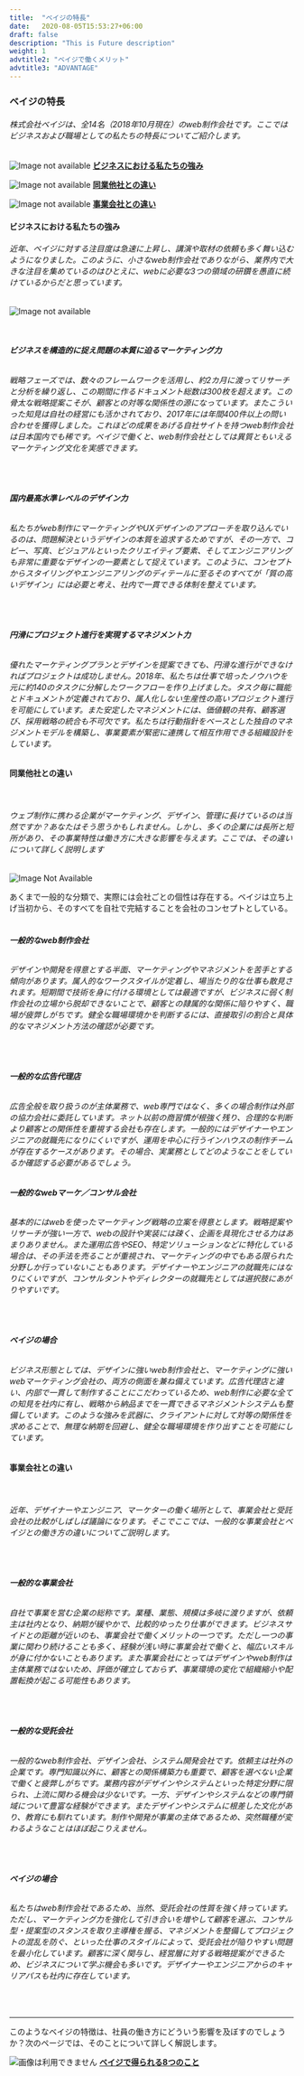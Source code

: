 ```yaml
---
title:  "ベイジの特長"
date:   2020-08-05T15:53:27+06:00
draft: false
description: "This is Future description"
weight: 1
advtitle2: "ベイジで働くメリット"
advtitle3: "ADVANTAGE"
---
```


### **ベイジの特長**

 ###### 株式会社ベイジは、全14名（2018年10月現在）のweb制作会社です。ここではビジネスおよび職場としての私たちの特長についてご紹介します。


![Image not available](../../ico_arw_page_anchor.gif "Title")  [**ビジネスにおける私たちの強み**](#ビジネスにおける私たちの強み)   

![Image not available](../../ico_arw_page_anchor.gif "Title") [**同業他社との違い**](#同業他社との違い)   

![Image not available](../../ico_arw_page_anchor.gif "Title") [**事業会社との違い**](#事業会社との違い)   


#### **ビジネスにおける私たちの強み**

###### 近年、ベイジに対する注目度は急速に上昇し、講演や取材の依頼も多く舞い込むようになりました。このように、小さなweb制作会社でありながら、業界内で大きな注目を集めているのはひとえに、webに必要な3つの領域の研鑽を愚直に続けているからだと思っています。   


![Image not available](Capture.PNG "Title")

&nbsp;
&nbsp;

###### **ビジネスを構造的に捉え問題の本質に迫るマーケティング力**

###### 戦略フェーズでは、数々のフレームワークを活用し、約2カ月に渡ってリサーチと分析を繰り返し、この期間に作るドキュメント総数は300枚を超えます。この骨太な戦略提案こそが、顧客との対等な関係性の源になっています。またこういった知見は自社の経営にも活かされており、2017年には年間400件以上の問い合わせを獲得しました。これほどの成果をあげる自社サイトを持つweb制作会社は日本国内でも稀です。ベイジで働くと、web制作会社としては異質ともいえるマーケティング文化を実感できます。       
&nbsp;
&nbsp;
###### **国内最高水準レベルのデザイン力**

###### 私たちがweb制作にマーケティングやUXデザインのアプローチを取り込んでいるのは、問題解決というデザインの本質を追求するためですが、その一方で、コピー、写真、ビジュアルといったクリエイティブ要素、そしてエンジニアリングも非常に重要なデザインの一要素として捉えています。このように、コンセプトからスタイリングやエンジニアリングのディテールに至るそのすべてが「質の高いデザイン」には必要と考え、社内で一貫できる体制を整えています。   
&nbsp;
&nbsp;
###### **円滑にプロジェクト進行を実現するマネジメント力**
###### 優れたマーケティングプランとデザインを提案できても、円滑な進行ができなければプロジェクトは成功しません。2018年、私たちは仕事で培ったノウハウを元に約140のタスクに分解したワークフローを作り上げました。タスク毎に職能とドキュメントが定義されており、属人化しない生産性の高いプロジェクト進行を可能にしています。また安定したマネジメントには、価値観の共有、顧客選び、採用戦略の統合も不可欠です。私たちは行動指針をベースとした独自のマネジメントモデルを構築し、事業要素が緊密に連携して相互作用できる組織設計をしています。      

#### **同業他社との違い**


&nbsp;
&nbsp;
###### ウェブ制作に携わる企業がマーケティング、デザイン、管理に長けているのは当然ですか？あなたはそう思うかもしれません。しかし、多くの企業には長所と短所があり、その事業特性は働き方に大きな影響を与えます。ここでは、その違いについて詳しく説明します   

![Image Not Available](tableimg.svg "TITLE")

あくまで一般的な分類で、実際には会社ごとの個性は存在する。ベイジは立ち上げ当初から、そのすべてを自社で完結することを会社のコンセプトとしている。   
&nbsp;
&nbsp;

###### **一般的なweb制作会社**
###### デザインや開発を得意とする半面、マーケティングやマネジメントを苦手とする傾向があります。属人的なワークスタイルが定着し、場当たり的な仕事も散見されます。短期間で技術を身に付ける環境としては最適ですが、ビジネスに弱く制作会社の立場から脱却できないことで、顧客との隷属的な関係に陥りやすく、職場が疲弊しがちです。健全な職場環境かを判断するには、直接取引の割合と具体的なマネジメント方法の確認が必要です。     
&nbsp;
&nbsp; 

###### **一般的な広告代理店**
###### 広告全般を取り扱うのが主体業務で、web専門ではなく、多くの場合制作は外部の協力会社に委託しています。ネット以前の商習慣が根強く残り、合理的な判断より顧客との関係性を重視する会社も存在します。一般的にはデザイナーやエンジニアの就職先になりにくいですが、運用を中心に行うインハウスの制作チームが存在するケースがあります。その場合、実業務としてどのようなことをしているか確認する必要があるでしょう。     

###### **一般的なwebマーケ／コンサル会社**
###### 基本的にはwebを使ったマーケティング戦略の立案を得意とします。戦略提案やリサーチが強い一方で、webの設計や実装には疎く、企画を具現化させる力はあまりありません。また運用広告やSEO、特定ソリューションなどに特化している場合は、その手法を売ることが重視され、マーケティングの中でもある限られた分野しか行っていないこともあります。デザイナーやエンジニアの就職先にはなりにくいですが、コンサルタントやディレクターの就職先としては選択肢にあがりやすいです。     
&nbsp;
&nbsp;

###### **ベイジの場合**
###### ビジネス形態としては、デザインに強いweb制作会社と、マーケティングに強いwebマーケティング会社の、両方の側面を兼ね備えています。広告代理店と違い、内部で一貫して制作することにこだわっているため、web制作に必要な全ての知見を社内に有し、戦略から納品までを一貫できるマネジメントシステムも整備しています。このような強みを武器に、クライアントに対して対等の関係性を求めることで、無理な納期を回避し、健全な職場環境を作り出すことを可能にしています。        


#### **事業会社との違い**

&nbsp;
&nbsp;
###### 近年、デザイナーやエンジニア、マーケターの働く場所として、事業会社と受託会社の比較がしばしば議論になります。そこでここでは、一般的な事業会社とベイジとの働き方の違いについてご説明します。      
&nbsp;
&nbsp;

###### **一般的な事業会社**
###### 自社で事業を営む企業の総称です。業種、業態、規模は多岐に渡りますが、依頼主は社内となり、納期が緩やかで、比較的ゆったり仕事ができます。ビジネスサイドとの距離が近いのも、事業会社で働くメリットの一つです。ただし一つの事業に関わり続けることも多く、経験が浅い時に事業会社で働くと、幅広いスキルが身に付かないこともあります。また事業会社にとってはデザインやweb制作は主体業務ではないため、評価が確立しておらず、事業環境の変化で組織縮小や配置転換が起こる可能性もあります。    
&nbsp;
&nbsp;

###### **一般的な受託会社**
###### 一般的なweb制作会社、デザイン会社、システム開発会社です。依頼主は社外の企業です。専門知識以外に、顧客との関係構築力も重要で、顧客を選べない企業で働くと疲弊しがちです。業務内容がデザインやシステムといった特定分野に限られ、上流に関わる機会は少ないです。一方、デザインやシステムなどの専門領域について豊富な経験ができます。またデザインやシステムに根差した文化があり、教育にも馴れています。制作や開発が事業の主体であるため、突然職種が変わるようなことはほぼ起こりえません。    
&nbsp;
&nbsp;
###### **ベイジの場合**
###### 私たちはweb制作会社であるため、当然、受託会社の性質を強く持っています。ただし、マーケティング力を強化して引き合いを増やして顧客を選ぶ、コンサル型・提案型のスタンスを取り主導権を握る、マネジメントを整備してプロジェクトの混乱を防ぐ、といった仕事のスタイルによって、受託会社が陥りやすい問題を最小化しています。顧客に深く関与し、経営層に対する戦略提案ができるため、ビジネスについて学ぶ機会も多いです。デザイナーやエンジニアからのキャリアパスも社内に存在しています。   
&nbsp;
&nbsp;

---
このようなベイジの特徴は、社員の働き方にどういう影響を及ぼすのでしょうか？次のページでは、そのことについて詳しく解説します。

![画像は利用できません](../ico_arw_btn_next.gif "題名") [**ベイジで得られる8つのこと**](http://localhost:1313/en/merit/8things/)   
